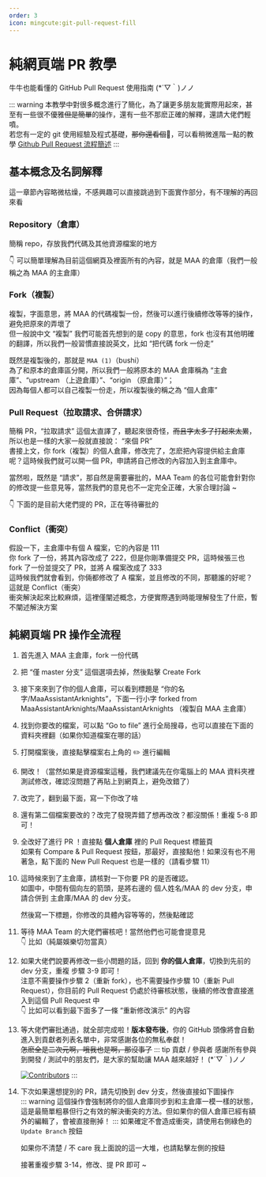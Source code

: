 ```yaml
---
order: 3
icon: mingcute:git-pull-request-fill
---
```

# 純網頁端 PR 教學

牛牛也能看懂的 GitHub Pull Request 使用指南 (\*´▽｀)ノノ

::: warning
本教學中對很多概念進行了簡化，為了讓更多朋友能實際用起來，甚至有一些很不優雅~~但是簡單~~的操作，還有一些不那麽正確的解釋，還請大佬們輕噴。  
若您有一定的 git 使用經驗及程式基礎，~~那你還看個~~🔨，可以看稍微進階一點的教學 [Github Pull Request 流程簡述](development.md)
:::

## 基本概念及名詞解釋

這一章節內容略微枯燥，不感興趣可以直接跳過到下面實作部分，有不理解的再回來看

### Repository（倉庫）

簡稱 repo，存放我們代碼及其他資源檔案的地方

👇 可以簡單理解為目前這個網頁及裡面所有的內容，就是 MAA 的倉庫（我們一般稱之為 MAA 的主倉庫）

<ImageGrid :imageList="[
  {
    light: 'images/zh-cn/pr-tutorial/repository-light.png',
    dark: 'images/zh-cn/pr-tutorial/repository-dark.png'
  }
]" />

### Fork（複製）

複製，字面意思，將 MAA 的代碼複製一份，然後可以進行後續修改等等的操作，避免把原來的弄壞了  
但一般說中文 “複製” 我們可能首先想到的是 copy 的意思，fork 也沒有其他明確的翻譯，所以我們一般習慣直接說英文，比如 “把代碼 fork 一份走”

既然是複製後的，那就是 `MAA (1)`（bushi）  
為了和原本的倉庫區分開，所以我們一般將原本的 MAA 倉庫稱為 “主倉庫”、“upstream （上遊倉庫）”、“origin （原倉庫）”；  
因為每個人都可以自己複製一份走，所以複製後的稱之為 “個人倉庫”

<ImageGrid :imageList="[
  {
    light: 'images/zh-cn/pr-tutorial/fork-light.png',
    dark: 'images/zh-cn/pr-tutorial/fork-dark.png'
  }
]" />

### Pull Request（拉取請求、合併請求）

簡稱 PR，“拉取請求” 這個太直譯了，聽起來很奇怪，~~而且字太多了打起來太累~~，所以也是一樣的大家一般就直接說： “來個 PR”  
書接上文，你 fork（複製）的個人倉庫，修改完了，怎麽把內容提供給主倉庫呢？這時候我們就可以開一個 PR，申請將自己修改的內容加入到主倉庫中。

當然啦，既然是 “請求”，那自然是需要審批的，MAA Team 的各位可能會針對你的修改提一些意見等，當然我們的意見也不一定完全正確，大家合理討論 ~

👇 下面的是目前大佬們提的 PR，正在等待審批的

<ImageGrid :imageList="[
  {
    light: 'images/zh-cn/pr-tutorial/pull-request-light.png',
    dark: 'images/zh-cn/pr-tutorial/pull-request-dark.png'
  }
]" />

### Conflict（衝突）

假設一下，主倉庫中有個 A 檔案，它的內容是 111  
你 fork 了一份，將其內容改成了 222，但是你剛準備提交 PR，這時候張三也 fork 了一份並提交了 PR，並將 A 檔案改成了 333  
這時候我們就會看到，你倆都修改了 A 檔案，並且修改的不同，那聽誰的好呢？這就是 Conflict（衝突）  
衝突解決起來比較麻煩，這裡僅闡述概念，方便實際遇到時能理解發生了什麽，暫不闡述解決方案

## 純網頁端 PR 操作全流程

1. 首先進入 MAA 主倉庫，fork 一份代碼

    <ImageGrid :imageList="[
      {
        light: 'images/zh-cn/pr-tutorial/fork-light.png',
        dark: 'images/zh-cn/pr-tutorial/fork-dark.png'
      }
    ]" />

2. 把 “僅 master 分支” 這個選項去掉，然後點擊 Create Fork

    <ImageGrid :imageList="[
      {
        light: 'images/zh-cn/pr-tutorial/pr-2-light.png',
        dark: 'images/zh-cn/pr-tutorial/pr-2-dark.png'
      }
    ]" />

3. 接下來來到了你的個人倉庫，可以看到標題是 “你的名字/MaaAssistantArknights”，下面一行小字 forked from MaaAssistantArknights/MaaAssistantArknights （複製自 MAA 主倉庫）

    <ImageGrid :imageList="[
      {
        light: 'images/zh-cn/pr-tutorial/pr-3-light.png',
        dark: 'images/zh-cn/pr-tutorial/pr-3-dark.png'
      }
    ]" />

4. 找到你要改的檔案，可以點 “Go to file” 進行全局搜尋，也可以直接在下面的資料夾裡翻（如果你知道檔案在哪的話）

    <ImageGrid :imageList="[
      {
        light: 'images/zh-cn/pr-tutorial/pr-4-light.png',
        dark: 'images/zh-cn/pr-tutorial/pr-4-dark.png'
      }
    ]" />

5. 打開檔案後，直接點擊檔案右上角的 ✏️ 進行編輯

    <ImageGrid :imageList="[
      {
        light: 'images/zh-cn/pr-tutorial/pr-5-light.png',
        dark: 'images/zh-cn/pr-tutorial/pr-5-dark.png'
      }
    ]" />

6. 開改！（當然如果是資源檔案這種，我們建議先在你電腦上的 MAA 資料夾裡測試修改，確認沒問題了再貼上到網頁上，避免改錯了）
7. 改完了，翻到最下面，寫一下你改了啥

    <ImageGrid :imageList="[
      {
        light: 'images/zh-cn/pr-tutorial/pr-7-1-light.png',
        dark: 'images/zh-cn/pr-tutorial/pr-7-1-dark.png'
      }
    ]" />

    <ImageGrid :imageList="[
      {
        light: 'images/zh-cn/pr-tutorial/pr-7-2-light.png',
        dark: 'images/zh-cn/pr-tutorial/pr-7-2-dark.png'
      }
    ]" />

8. 還有第二個檔案要改的？改完了發現弄錯了想再改改？都沒關係！重複 5-8 即可！
9. 全改好了進行 PR ！直接點 **個人倉庫** 裡的 Pull Request 標籤頁  
    如果有 Compare & Pull Request 按鈕，那最好，直接點他！如果沒有也不用著急，點下面的 New Pull Request 也是一樣的（請看步驟 11）

    <ImageGrid :imageList="[
      {
        light: 'images/zh-cn/pr-tutorial/pr-9-light.png',
        dark: 'images/zh-cn/pr-tutorial/pr-9-dark.png'
      }
    ]" />

10. 這時候來到了主倉庫，請核對一下你要 PR 的是否確認。  
    如圖中，中間有個向左的箭頭，是將右邊的 個人姓名/MAA 的 dev 分支，申請合併到 主倉庫/MAA 的 dev 分支。  

    <ImageGrid :imageList="[
      {
        light: 'images/zh-cn/pr-tutorial/pr-10-1-light.png',
        dark: 'images/zh-cn/pr-tutorial/pr-10-1-dark.png'
      }
    ]" />

    然後寫一下標題，你修改的具體內容等等的，然後點確認

    <ImageGrid :imageList="[
      {
        light: 'images/zh-cn/pr-tutorial/pr-10-2-light.png',
        dark: 'images/zh-cn/pr-tutorial/pr-10-2-dark.png'
      }
    ]" />

11. 等待 MAA Team 的大佬們審核吧！當然他們也可能會提意見  
  👇 比如（純屬娛樂切勿當真）

    <ImageGrid :imageList="[
      {
        light: 'images/zh-cn/pr-tutorial/pr-11-light.png',
        dark: 'images/zh-cn/pr-tutorial/pr-11-dark.png'
      }
    ]" />

12. 如果大佬們說要再修改一些小問題的話，回到 **你的個人倉庫**，切換到先前的 dev 分支，重複 步驟 3-9 即可！  
  注意不需要操作步驟 2（重新 fork），也不需要操作步驟 10（重新 Pull Request），你目前的 Pull Request 仍處於待審核狀態，後續的修改會直接進入到這個 Pull Request 中  
  👇 比如可以看到最下面多了一條 “重新修改演示” 的內容

    <ImageGrid :imageList="[
      {
        light: 'images/zh-cn/pr-tutorial/pr-12-light.png',
        dark: 'images/zh-cn/pr-tutorial/pr-12-dark.png'
      }
    ]" />

13. 等大佬們審批通過，就全部完成啦！**版本發布後**，你的 GitHub 頭像將會自動進入到貢獻者列表名單中，非常感謝各位的無私奉獻！  
    ~~怎麽全是二次元啊，哦我也是啊，那沒事了~~
    ::: tip 貢獻 / 參與者
    感謝所有參與到開發 / 測試中的朋友們，是大家的幫助讓 MAA 越來越好！ (*´▽｀)ノノ

    [![Contributors](https://contributors-img.web.app/image?repo=MaaAssistantArknights/MaaAssistantArknights&max=105&columns=15)](https://github.com/MaaAssistantArknights/MaaAssistantArknights/graphs/contributors)
    :::

14. 下次如果還想提別的 PR，請先切換到 dev 分支，然後直接如下圖操作  
    ::: warning
    這個操作會強制將你的個人倉庫同步到和主倉庫一模一樣的狀態，這是最簡單粗暴但行之有效的解決衝突的方法。但如果你的個人倉庫已經有額外的編輯了，會被直接刪掉！
    :::
    如果確定不會造成衝突，請使用右側綠色的 `Update Branch` 按鈕  

    如果你不清楚 / 不 care 我上面說的這一大堆，也請點擊左側的按鈕

    <ImageGrid :imageList="[
      {
        light: 'images/zh-cn/pr-tutorial/pr-14-1-light.png',
        dark: 'images/zh-cn/pr-tutorial/pr-14-1-dark.png'
      },
      {
        light: 'images/zh-cn/pr-tutorial/pr-14-2-light.png',
        dark: 'images/zh-cn/pr-tutorial/pr-14-2-dark.png'
      }
    ]" />

    接著重複步驟 3-14，修改、提 PR 即可 ~
